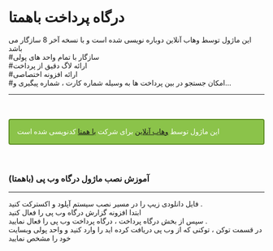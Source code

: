 # درگاه پرداخت باهمتا
این ماژول توسط وهاب آنلاین دوباره نویسی شده است و با نسخه آخر 8 سازگار می باشد
<br/>
#سازگار با تمام واحد های پولی
<br/>
#ارائه لاگ دقیق از پرداخت
<br/>
#ارائه افزونه اختصاصی
<br/>
#امکان جستجو در بین پرداخت ها به وسیله شماره کارت ، شماره پیگیری و...
<hr/>
<br/>
<br/>
<div style="background: #8bc34a;padding: 15px;border-radius: 4px;border: solid 2px #5c8d24;color: #fff;font-family: tahoma;font-size: 14px;">
این ماژول توسط <a href="https://vahabonline.ir" target="_blank">وهاب آنلاین</a> برای شرکت <a href="https://webpay.bahamta.com/" target="_blank">با همتا</a> کدنویسی شده است  
</div>

<br/>
<br/>

<h3>آموزش نصب ماژول درگاه وب پی (باهمتا)</h3>
<hr/>

فایل دانلودی زیپ را در مسیر نصب سیستم آپلود و اکسترکت کنید .
<br/>
ابتدا افزونه گزارش درگاه وب پی را فعال کنید
<br/>
سپس از بخش درگاه پرداخت ، درگاه پرداخت وب پی را فعال نمایید .
<br/>
در قسمت توکن ، توکنی که از وب پی دریافت کرده اید را وارد کنید و واحد پولی وبسایت خود را مشخص نمایید
